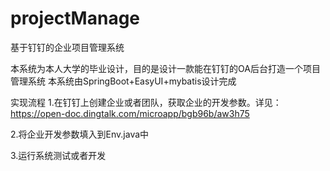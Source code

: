# projectManage
基于钉钉的企业项目管理系统

本系统为本人大学的毕业设计，目的是设计一款能在钉钉的OA后台打造一个项目管理系统
本系统由SpringBoot+EasyUI+mybatis设计完成

实现流程
1.在钉钉上创建企业或者团队，获取企业的开发参数。详见：https://open-doc.dingtalk.com/microapp/bgb96b/aw3h75

2.将企业开发参数填入到Env.java中

3.运行系统测试或者开发